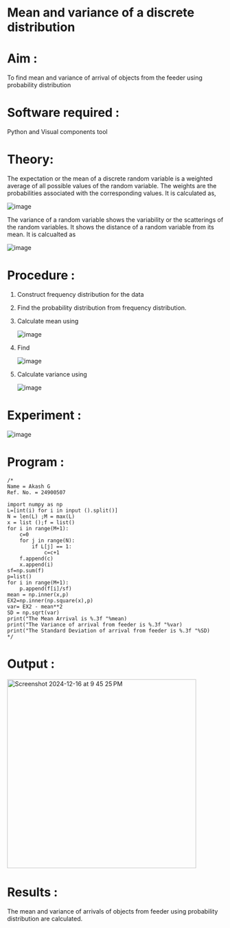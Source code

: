 #  Mean and variance of a discrete  distribution


# Aim : 

To find mean and variance of arrival of objects from the feeder using probability distribution


# Software required :  

Python and Visual components tool

# Theory:

The expectation or the mean of a discrete random variable is a weighted average of all possible
values of the random variable. The weights are the probabilities associated with the corresponding values. 
It is calculated as,

![image](https://user-images.githubusercontent.com/103921593/192938463-e34177f4-f188-48a0-bda2-8f6d1d660ed2.png)

The variance of a random variable shows the variability or the scatterings of the random variables.
It shows the distance of a random variable from its mean. It is calcualted as

![image](https://user-images.githubusercontent.com/103921593/192938695-99fedc01-34d5-4d36-84df-5880e766ed0c.png)


# Procedure :

1. Construct frequency distribution for the data

2. Find the  probability distribution from frequency distribution.

3. Calculate mean using 
   
   ![image](https://user-images.githubusercontent.com/103921593/192940431-03b81777-c54d-4286-b4f4-82dfe7666b4c.png)

4. Find  
   
      ![image](https://user-images.githubusercontent.com/103921593/192940255-2d9dd746-6875-4a6d-877b-6da6cdb96ab1.png)

5.  Calculate variance using 
  
      ![image](https://user-images.githubusercontent.com/103921593/192942852-913550a9-fabe-4a55-b956-0487b18bbd97.png)


# Experiment :

![image](https://user-images.githubusercontent.com/103921593/229993174-5b67e57e-3e01-4ac4-9f83-410a932b22bf.png)

# Program :
```
/*
Name = Akash G
Ref. No. = 24900507

import numpy as np
L=[int(i) for i in input ().split()]
N = len(L) ;M = max(L)
x = list ();f = list()
for i in range(M+1):
    c=0
    for j in range(N):
        if L[j] == 1:
            c=c+1
    f.append(c)
    x.append(i)
sf=np.sum(f)
p=list()
for i in range(M+1):
    p.append(f[i]/sf)
mean = np.inner(x,p)
EX2=np.inner(np.square(x),p)
var= EX2 - mean**2
SD = np.sqrt(var)
print("The Mean Arrival is %.3f "%mean)
print("The Variance of arrival from feeder is %.3f "%var)
print("The Standard Deviation of arrival from feeder is %.3f "%SD)
*/
```
# Output : 
<img width="440" alt="Screenshot 2024-12-16 at 9 45 25 PM" src="https://github.com/user-attachments/assets/50d106ce-281a-4415-8ed9-7c96d793072f" />

# Results :
The mean and variance of arrivals of objects from feeder using probability distribution are calculated.

